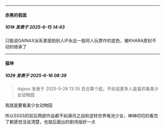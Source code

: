 ﻿
*****

####  赤黑的假面  
##### 101#       发表于 2025-6-15 14:43

只能说GAINAX派系里面拍别人IP永远一股同人玩票作的底色，被KHARA原封不动的继承了


*****

####  猫坤  
##### 102#       发表于 2025-6-16 08:39

<blockquote>dqjsss 发表于 2025-5-28 13:35
百合算个屁，不如说更多人是喜欢看美少女动物园</blockquote>
我就是要看美少女动物园

所以SSSS的前后两部作品都不如满月之战和逆转世界电池少女，神神叨叨的看完了都感觉没说清楚，也就后面出的剧场版好一点

